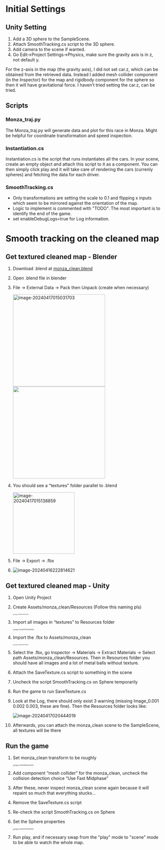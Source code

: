 # Initial Settings

## Unity Setting

1. Add a 3D sphere to the SampleScene.
2. Attach SmoothTracking.cs script to the 3D sphere.
3. Add camera to the scene if wanted.
4. Go Edit->Project Settings->Physics, make sure the gravity axis is in z, not default y.

For the z-axis in the map (the gravity axis), I did not set car.z, which can be obtained from the retrieved data. Instead I added mesh collider component (in the Inspector) for the map and rigidbody component for the sphere so then it will have gravitational force. I haven’t tried setting the car.z, can be tried.

## Scripts

### Monza_traj.py

The Monza_traj.py will generate data and plot for this race in Monza. Might be helpful for coordinate transformation and speed inspection.

### Instantiation.cs
Instantiation.cs is the script that runs instantiates all the cars. In your scene, create an empty object and attach this script to it as a component. You can then simply click play and it will take care of rendering the cars (currenly spheres) and fetching the data for each driver. 

### SmoothTracking.cs

- Only transformations are setting the scale to 0.1 and flipping x inputs which seem to be mirrored against the orientation of the map.
- Logic to implement is commented with "TODO". The most important is to identify the end of the game.
- set enableDebugLogs=true for Log information.

# Smooth tracking on the cleaned map

## Get textured cleaned map - Blender

1. Download .blend at [monza_clean.blend](https://1drv.ms/u/s!AoUFuadYhVFQkhLRwIBFD9CkydB9?e=FReUX1)

2. Open .blend file in blender

3. File -> External Data -> Pack then Unpack (create when necessary)

   <img src="C:/Users/ASUS/Desktop/MSc_Term1_2/VRI/Proj/F1xVR/gitRepo/F1xVR/movement/README.assets/image-20240417015031703.png" alt="image-20240417015031703" width="300"/>

   <img src="C:/Users/ASUS/Desktop/MSc_Term1_2/VRI/Proj/F1xVR/gitRepo/F1xVR/movement/README.assets/image-20240417015106319.png" width="300"/>

4. You should see a “textures” folder parallel to .blend

   <img src="C:/Users/ASUS/Desktop/MSc_Term1_2/VRI/Proj/F1xVR/gitRepo/F1xVR/movement/README.assets/image-20240417015138859.png" alt="image-20240417015138859" width="200"/>

5. File -> Export -> .fbx

6. ![image-20240416222814621](C:/Users/ASUS/Desktop/MSc_Term1_2/VRI/Proj/F1xVR/blender/README.assets/image-20240416222814621.png)

##  Get textured cleaned map - Unity

1. Open Unity Project

2. Create Assets/monza_clean/Resources (Follow this naming pls)

   <img src="C:/Users/ASUS/Desktop/MSc_Term1_2/VRI/Proj/F1xVR/gitRepo/F1xVR/movement/README.assets/image-20240417020045118.png" alt="image-20240417020045118" style="zoom:25%;" />

3. Import all images in “textures” to Resources folder

   <img src="C:/Users/ASUS/Desktop/MSc_Term1_2/VRI/Proj/F1xVR/gitRepo/F1xVR/movement/README.assets/image-20240417020203838.png" alt="image-20240417020203838" style="zoom:33%;" />

4. Import the .fbx to Assets/monza_clean

   <img src="C:/Users/ASUS/Desktop/MSc_Term1_2/VRI/Proj/F1xVR/gitRepo/F1xVR/movement/README.assets/image-20240417020127491.png" alt="image-20240417020127491" style="zoom:25%;" />

5. Select the .fbx, go Inspector -> Materials -> Extract Materials -> Select path Assets/monza_clean/Resources. Then in Resources folder you should have all images and a lot of metal balls without texture.

6. Attach the SaveTexture.cs script to something in the scene

7. Uncheck the script SmoothTracking.cs on Sphere temporarily

8. Run the game to run SaveTexture.cs

9. Look at the Log, there should only exist 3 warning (missing Image_0.001 0.002 0.003, these are fine). Then the Resources folder looks like:

   ![image-20240417020444019](C:/Users/ASUS/Desktop/MSc_Term1_2/VRI/Proj/F1xVR/gitRepo/F1xVR/movement/README.assets/image-20240417020444019.png)

10. Afterwards, you can attach the monza_clean scene to the SampleScene, all textures will be there

## Run the game

1. Set monza_clean transform to be roughly

   <img src="C:/Users/ASUS/Desktop/MSc_Term1_2/VRI/Proj/F1xVR/blender/README.assets/image-20240416235339315.png" alt="image-20240416235339315" style="zoom:33%;" />

2. Add component “mesh collider” for the monza_clean, uncheck the collision detection choice “Use Fast Midphase”

3. After these, never inspect monza_clean scene again because it will repaint so much that everything stucks…

4. Remove the SaveTexture.cs script

5. Re-check the script SmoothTracking.cs on Sphere

6. Set the Sphere properties

   <img src="C:/Users/ASUS/Desktop/MSc_Term1_2/VRI/Proj/F1xVR/blender/README.assets/image-20240417013405026.png" alt="image-20240417013405026" style="zoom:33%;" />

   

7. Run play, and if necessary swap from the "play" mode to "scene" mode to be able to watch the whole map.

